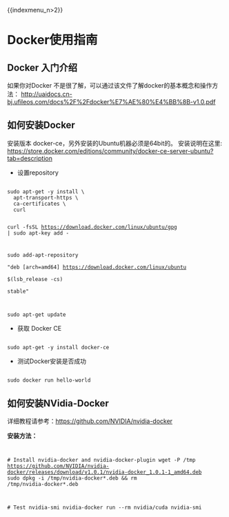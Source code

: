 {{indexmenu_n>2}}

# Docker使用指南

## Docker 入门介绍
如果你对Docker 不是很了解，可以通过该文件了解docker的基本概念和操作方法：
http://uaidocs.cn-bj.ufileos.com/docs%2F%2Fdocker%E7%AE%80%E4%BB%8B-v1.0.pdf

## 如何安装Docker
安装版本 docker-ce，另外安装的Ubuntu机器必须是64bit的。
安装说明在这里: https://store.docker.com/editions/community/docker-ce-server-ubuntu?tab=description

  * 设置repository

<code>
sudo apt-get -y install \
  apt-transport-https \
  ca-certificates \
  curl

curl -fsSL https://download.docker.com/linux/ubuntu/gpg | sudo apt-key add -

sudo add-apt-repository \
       "deb [arch=amd64] https://download.docker.com/linux/ubuntu \
       $(lsb_release -cs) \
       stable"

sudo apt-get update
</code>

  * 获取 Docker CE

<code>
sudo apt-get -y install docker-ce
</code>

  * 测试Docker安装是否成功

<code>
sudo docker run hello-world
</code>

## 如何安装NVidia-Docker
详细教程请参考：https://github.com/NVIDIA/nvidia-docker

**安装方法：**
<code>

\# Install nvidia-docker and nvidia-docker-plugin
wget -P /tmp https://github.com/NVIDIA/nvidia-docker/releases/download/v1.0.1/nvidia-docker_1.0.1-1_amd64.deb
sudo dpkg -i /tmp/nvidia-docker*.deb && rm /tmp/nvidia-docker*.deb

\# Test nvidia-smi
nvidia-docker run --rm nvidia/cuda nvidia-smi
</code>